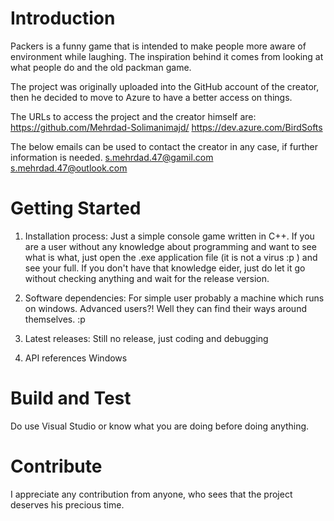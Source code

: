 # Introduction 
Packers is a funny game that is intended to make people more aware of environment while laughing.
The inspiration behind it comes from looking at what people do and the old packman game.

The project was originally uploaded into the GitHub account of the creator, then he decided to move to Azure to have a better access on things.

The URLs to access the project and the creator himself are:
https://github.com/Mehrdad-Solimanimajd/
https://dev.azure.com/BirdSofts

The below emails can be used to contact the creator in any case, if further information is needed.
s.mehrdad.47@gamil.com
s.mehrdad.47@outlook.com

# Getting Started
1.	Installation process:
Just a simple console game written in C++. If you are a user without any knowledge about programming and want to see what is what, just open the .exe application file (it is not a virus :p ) and see your full. If you don't have that knowledge eider, just do let it go without checking anything and wait for the release version.

2.	Software dependencies:
For simple user probably a machine which runs on windows.
Advanced users?! Well they can find their ways around themselves. :p

3.	Latest releases:
Still no release, just coding and debugging

4.	API references
Windows

# Build and Test
Do use Visual Studio or know what you are doing before doing anything.

# Contribute
I appreciate any contribution from anyone, who sees that the project deserves his precious time.